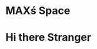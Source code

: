 <html>
<head>
  <h1>MAXś Space</h1>
 <script src="https://cdn.onesignal.com/sdks/OneSignalSDK.js" async=""></script>
<script>
  window.OneSignal = window.OneSignal || [];
  OneSignal.push(function() {
    OneSignal.init({
      appId: "eb470af9-3439-4044-a47e-3a54a0e5325e",
    });
  });
</script>
</head>
 
<body>

<h1>Hi there Stranger</h1>
  
 
</body>
</html>
